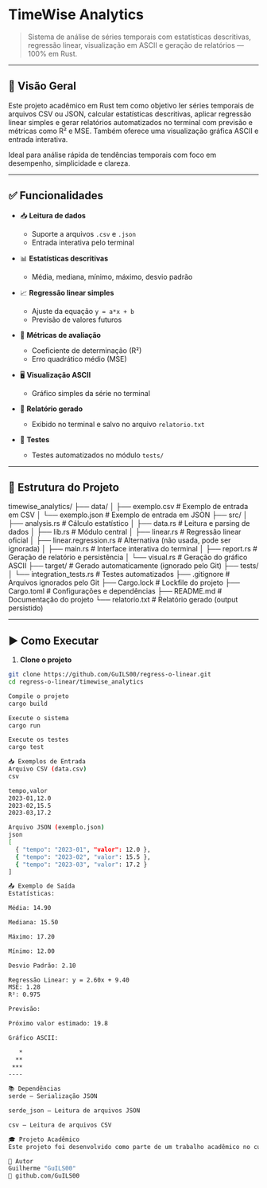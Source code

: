 # TimeWise Analytics

> Sistema de análise de séries temporais com estatísticas descritivas, regressão linear, visualização em ASCII e geração de relatórios — 100% em Rust.

---

## 📌 Visão Geral

Este projeto acadêmico em Rust tem como objetivo ler séries temporais de arquivos CSV ou JSON, calcular estatísticas descritivas, aplicar regressão linear simples e gerar relatórios automatizados no terminal com previsão e métricas como R² e MSE. Também oferece uma visualização gráfica ASCII e entrada interativa.

Ideal para análise rápida de tendências temporais com foco em desempenho, simplicidade e clareza.

---

## ✅ Funcionalidades

- 📥 **Leitura de dados**
  - Suporte a arquivos `.csv` e `.json`
  - Entrada interativa pelo terminal

- 📊 **Estatísticas descritivas**
  - Média, mediana, mínimo, máximo, desvio padrão

- 📈 **Regressão linear simples**
  - Ajuste da equação `y = a*x + b`
  - Previsão de valores futuros

- 🧮 **Métricas de avaliação**
  - Coeficiente de determinação (R²)
  - Erro quadrático médio (MSE)

- 🖥️ **Visualização ASCII**
  - Gráfico simples da série no terminal

- 📄 **Relatório gerado**
  - Exibido no terminal e salvo no arquivo `relatorio.txt`

- 🧪 **Testes**
  - Testes automatizados no módulo `tests/`

---

## 📁 Estrutura do Projeto


timewise_analytics/
├── data/
│   ├── exemplo.csv              # Exemplo de entrada em CSV
│   └── exemplo.json             # Exemplo de entrada em JSON
├── src/
│   ├── analysis.rs              # Cálculo estatístico
│   ├── data.rs                  # Leitura e parsing de dados
│   ├── lib.rs                   # Módulo central
│   ├── linear.rs                # Regressão linear oficial
│   ├── linear.regression.rs     # Alternativa (não usada, pode ser ignorada)
│   ├── main.rs                  # Interface interativa do terminal
│   ├── report.rs                # Geração de relatório e persistência
│   └── visual.rs                # Geração do gráfico ASCII
├── target/                      # Gerado automaticamente (ignorado pelo Git)
├── tests/
│   └── integration_tests.rs     # Testes automatizados
├── .gitignore                   # Arquivos ignorados pelo Git
├── Cargo.lock                   # Lockfile do projeto
├── Cargo.toml                   # Configurações e dependências
├── README.md                    # Documentação do projeto
└── relatorio.txt                # Relatório gerado (output persistido)


---

## ▶️ Como Executar

1. **Clone o projeto**

```bash
git clone https://github.com/GuILS00/regress-o-linear.git
cd regress-o-linear/timewise_analytics

Compile o projeto
cargo build

Execute o sistema
cargo run

Execute os testes
cargo test

📥 Exemplos de Entrada
Arquivo CSV (data.csv)
csv

tempo,valor
2023-01,12.0
2023-02,15.5
2023-03,17.2

Arquivo JSON (exemplo.json)
json
[
  { "tempo": "2023-01", "valor": 12.0 },
  { "tempo": "2023-02", "valor": 15.5 },
  { "tempo": "2023-03", "valor": 17.2 }
]

📤 Exemplo de Saída
Estatísticas:

Média: 14.90

Mediana: 15.50

Máximo: 17.20

Mínimo: 12.00

Desvio Padrão: 2.10

Regressão Linear: y = 2.60x + 9.40
MSE: 1.28
R²: 0.975

Previsão:

Próximo valor estimado: 19.8

Gráfico ASCII:

   *
  **
 ***
----

📚 Dependências
serde – Serialização JSON

serde_json – Leitura de arquivos JSON

csv – Leitura de arquivos CSV

🎓 Projeto Acadêmico
Este projeto foi desenvolvido como parte de um trabalho acadêmico no curso de Análise e Desenvolvimento de Sistemas, abordando conceitos de análise de dados, regressão e programação com Rust puro (sem frameworks externos).

👤 Autor
Guilherme "GuILS00"
🔗 github.com/GuILS00